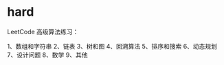 # hard
LeetCode 高级算法练习：

  1、数组和字符串
  2、链表
  3、树和图
  4、回溯算法
  5、排序和搜索
  6、动态规划
  7、设计问题
  8、数学
  9、其他
